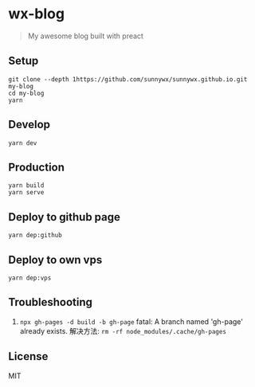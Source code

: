 # wx-blog

> My awesome blog built with preact


## Setup

```shell
git clone --depth 1https://github.com/sunnywx/sunnywx.github.io.git my-blog
cd my-blog
yarn
```

## Develop

```shell
yarn dev
```

## Production

```shell
yarn build
yarn serve
```

## Deploy to github page

```shell
yarn dep:github
```

## Deploy to own vps

```shell
yarn dep:vps
```

## Troubleshooting

1. `npx gh-pages -d build -b gh-page` fatal: A branch named 'gh-page' already exists.
    解决方法: `rm -rf node_modules/.cache/gh-pages`

## License 
MIT